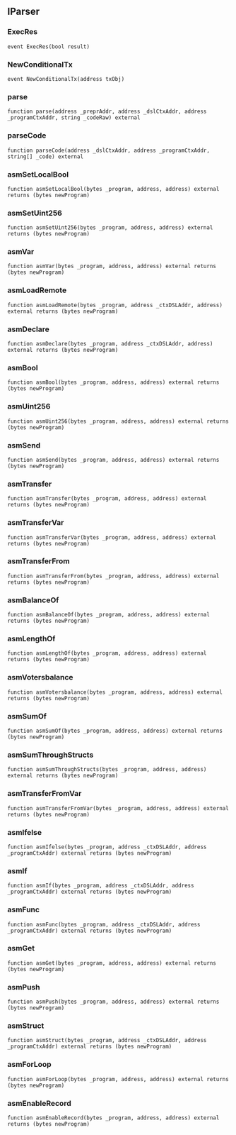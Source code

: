 ## IParser

### ExecRes

```solidity
event ExecRes(bool result)
```

### NewConditionalTx

```solidity
event NewConditionalTx(address txObj)
```

### parse

```solidity
function parse(address _preprAddr, address _dslCtxAddr, address _programCtxAddr, string _codeRaw) external
```

### parseCode

```solidity
function parseCode(address _dslCtxAddr, address _programCtxAddr, string[] _code) external
```

### asmSetLocalBool

```solidity
function asmSetLocalBool(bytes _program, address, address) external returns (bytes newProgram)
```

### asmSetUint256

```solidity
function asmSetUint256(bytes _program, address, address) external returns (bytes newProgram)
```

### asmVar

```solidity
function asmVar(bytes _program, address, address) external returns (bytes newProgram)
```

### asmLoadRemote

```solidity
function asmLoadRemote(bytes _program, address _ctxDSLAddr, address) external returns (bytes newProgram)
```

### asmDeclare

```solidity
function asmDeclare(bytes _program, address _ctxDSLAddr, address) external returns (bytes newProgram)
```

### asmBool

```solidity
function asmBool(bytes _program, address, address) external returns (bytes newProgram)
```

### asmUint256

```solidity
function asmUint256(bytes _program, address, address) external returns (bytes newProgram)
```

### asmSend

```solidity
function asmSend(bytes _program, address, address) external returns (bytes newProgram)
```

### asmTransfer

```solidity
function asmTransfer(bytes _program, address, address) external returns (bytes newProgram)
```

### asmTransferVar

```solidity
function asmTransferVar(bytes _program, address, address) external returns (bytes newProgram)
```

### asmTransferFrom

```solidity
function asmTransferFrom(bytes _program, address, address) external returns (bytes newProgram)
```

### asmBalanceOf

```solidity
function asmBalanceOf(bytes _program, address, address) external returns (bytes newProgram)
```

### asmLengthOf

```solidity
function asmLengthOf(bytes _program, address, address) external returns (bytes newProgram)
```

### asmVotersbalance

```solidity
function asmVotersbalance(bytes _program, address, address) external returns (bytes newProgram)
```

### asmSumOf

```solidity
function asmSumOf(bytes _program, address, address) external returns (bytes newProgram)
```

### asmSumThroughStructs

```solidity
function asmSumThroughStructs(bytes _program, address, address) external returns (bytes newProgram)
```

### asmTransferFromVar

```solidity
function asmTransferFromVar(bytes _program, address, address) external returns (bytes newProgram)
```

### asmIfelse

```solidity
function asmIfelse(bytes _program, address _ctxDSLAddr, address _programCtxAddr) external returns (bytes newProgram)
```

### asmIf

```solidity
function asmIf(bytes _program, address _ctxDSLAddr, address _programCtxAddr) external returns (bytes newProgram)
```

### asmFunc

```solidity
function asmFunc(bytes _program, address _ctxDSLAddr, address _programCtxAddr) external returns (bytes newProgram)
```

### asmGet

```solidity
function asmGet(bytes _program, address, address) external returns (bytes newProgram)
```

### asmPush

```solidity
function asmPush(bytes _program, address, address) external returns (bytes newProgram)
```

### asmStruct

```solidity
function asmStruct(bytes _program, address _ctxDSLAddr, address _programCtxAddr) external returns (bytes newProgram)
```

### asmForLoop

```solidity
function asmForLoop(bytes _program, address, address) external returns (bytes newProgram)
```

### asmEnableRecord

```solidity
function asmEnableRecord(bytes _program, address, address) external returns (bytes newProgram)
```


